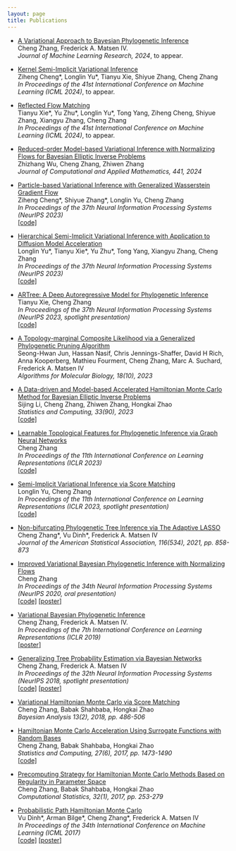 ```yaml
---
layout: page
title: Publications
---
```


- [A Variational Approach to Bayesian Phylogenetic Inference](https://arxiv.org/pdf/2204.07747)  
Cheng Zhang, Frederick A. Matsen IV.  
_Journal of Machine Learning Research, 2024_, to appear.

- [Kernel Semi-Implicit Variational Inference](https://openreview.net/forum?id=w5oUo0LhO1)  
Ziheng Cheng\*, Longlin Yu\*, Tianyu Xie, Shiyue Zhang, Cheng Zhang  
_In Proceedings of the 41st International Conference on Machine Learning (ICML 2024)_, to appear.

- [Reflected Flow Matching](https://openreview.net/forum?id=Sf5KYznS2G)    
Tianyu Xie\*, Yu Zhu\*, Longlin Yu\*, Tong Yang, Ziheng Cheng, Shiyue Zhang, Xiangyu Zhang, Cheng Zhang  
_In Proceedings of the 41st International Conference on Machine Learning (ICML 2024)_, to appear.

- [Reduced-order Model-based Variational Inference with Normalizing Flows for Bayesian Elliptic Inverse Problems](https://www.sciencedirect.com/science/article/pii/S0377042723006039)  
Zhizhang Wu, Cheng Zhang, Zhiwen Zhang  
_Journal of Computational and Applied Mathematics, 441, 2024_

- [Particle-based Variational Inference with Generalized Wasserstein Gradient Flow](https://openreview.net/pdf?id=oNuam8eFz2)  
Ziheng Cheng\*, Shiyue Zhang\*, Longlin Yu, Cheng Zhang  
_In Proceedings of the 37th Neural Information Processing Systems (NeurIPS 2023)_  
[[code]](https://github.com/Alexczh1/GWG)

- [Hierarchical Semi-Implicit Variational Inference with Application to Diffusion Model Acceleration](https://openreview.net/pdf?id=ghIBaprxsV)  
Longlin Yu\*, Tianyu Xie\*, Yu Zhu\*, Tong Yang, Xiangyu Zhang, Cheng Zhang  
_In Proceedings of the 37th Neural Information Processing Systems (NeurIPS 2023)_  
[[code]](https://github.com/longinYu/HSIVI)

- [ARTree: A Deep Autoregressive Model for Phylogenetic Inference](https://openreview.net/pdf?id=SoLebIqHgZ)  
Tianyu Xie, Cheng Zhang  
_In Proceedings of the 37th Neural Information Processing Systems (NeurIPS 2023, spotlight presentation)_  
[[code]](https://github.com/tyuxie/ARTree)

- [A Topology-marginal Composite Likelihood via a Generalized Phylogenetic Pruning Algorithm](https://almob.biomedcentral.com/articles/10.1186/s13015-023-00235-1)    
Seong-Hwan Jun, Hassan Nasif, Chris Jennings-Shaffer, David H Rich, Anna Kooperberg, Mathieu Fourment, Cheng Zhang, Marc A. Suchard, Frederick A. Matsen IV  
_Algorithms for Molecular Biology, 18(10), 2023_

- [A Data-driven and Model-based Accelerated Hamiltonian Monte Carlo Method for Bayesian Elliptic Inverse Problems](https://link.springer.com/article/10.1007/s11222-023-10262-y)    
Sijing Li, Cheng Zhang, Zhiwen Zhang, Hongkai Zhao  
_Statistics and Computing, 33(90), 2023_  
[[code]](https://github.com/LSijing/Bayesian-pde-inverse-problem)

- [Learnable Topological Features for Phylogenetic Inference via Graph Neural Networks](https://openreview.net/forum?id=hVVUY7p64WL)   
Cheng Zhang  
_In Proceedings of the 11th International Conference on Learning Representations (ICLR 2023)_  
[[code]](https://github.com/zcrabbit/vbpi-gnn)

- [Semi-Implicit Variational Inference via Score Matching](https://openreview.net/forum?id=sd90a2ytrt)  
Longlin Yu, Cheng Zhang  
_In Proceedings of the 11th International Conference on Learning Representations (ICLR 2023, spotlight presentation)_  
[[code]](https://github.com/longinyu/sivism)

- [Non-bifurcating Phylogenetic Tree Inference via The Adaptive LASSO](https://arxiv.org/abs/1805.11073)  
Cheng Zhang\*, Vu Dinh\*, Frederick A. Matsen IV  
_Journal of the American Statistical Association, 116(534), 2021, pp. 858-873_

- [Improved Variational Bayesian Phylogenetic Inference with Normalizing Flows](https://papers.nips.cc/paper/2020/file/d96409bf894217686ba124d7356686c9-Paper.pdf)  
Cheng Zhang  
_In Proceedings of the 34th Neural Information Processing Systems (NeurIPS 2020, oral presentation)_  
[[code]](https://github.com/zcrabbit/vbpi-nf) [[poster]]({{site.baseurl}}/static/posters/vbpi-nf-poster.pdf)

- [Variational Bayesian Phylogenetic Inference](https://openreview.net/pdf?id=SJVmjjR9FX)  
Cheng Zhang, Frederick A. Matsen IV.  
_In Proceedings of the 7th International Conference on Learning Representations (ICLR 2019)_  
[[poster]]({{site.baseurl}}/static/posters/vbpi_iclr_poster.pdf)

- [Generalizing Tree Probability Estimation via Bayesian Networks](https://arxiv.org/abs/1805.07834)  
Cheng Zhang, Frederick A. Matsen IV  
_In Proceedings of the 32th Neural Information Processing Systems (NeurIPS 2018, spotlight presentation)_    
[[code]](https://github.com/zcrabbit/sbn) [[poster]]({{site.baseurl}}/static/posters/sbn_nips_poster.pdf)

- [Variational Hamiltonian Monte Carlo via Score Matching](https://projecteuclid.org/download/pdfview_1/euclid.ba/1500948232)  
Cheng Zhang, Babak Shahbaba, Hongkai Zhao  
_Bayesian Analysis 13(2), 2018, pp. 486-506_

- [Hamiltonian Monte Carlo Acceleration Using Surrogate Functions with Random Bases](https://arxiv.org/pdf/1506.05555.pdf)  
Cheng Zhang, Babak Shahbaba, Hongkai Zhao  
_Statistics and Computing, 27(6), 2017, pp. 1473-1490_  
[[code]](https://github.com/zcrabbit/RNSHMC)

- [Precomputing Strategy for Hamiltonian Monte Carlo Methods Based on Regularity in Parameter Space](https://arxiv.org/pdf/1504.01418.pdf)  
Cheng Zhang, Babak Shahbaba, Hongkai Zhao  
_Computational Statistics, 32(1), 2017, pp. 253-279_

- [Probabilistic Path Hamiltonian Monte Carlo](http://proceedings.mlr.press/v70/dinh17a/dinh17a.pdf)  
Vu Dinh\*, Arman Bilge\*, Cheng Zhang\*, Frederick A. Matsen IV  
_In Proceedings of the 34th International Conference on Machine Learning (ICML 2017)_  
[[code]](https://github.com/zcrabbit/PhyloInfer) [[poster]]({{site.baseurl}}/static/posters/pphmc.pdf)

